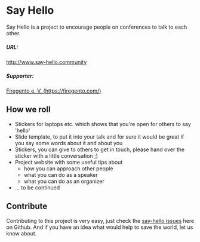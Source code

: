 # Say Hello
Say Hello is a project to encourage people on conferences to talk to each other.  

##### URL:  
http://www.say-hello.community

##### Supporter:
[Firegento e. V. (https://firegento.com/)](https://firegento.com/)  

## How we roll
- Stickers for laptops etc. which shows that you're open for others to say 'hello'
- Slide template, to put it into your talk and for sure it would be great if you say some words about it and about you
- Stickers, you can give to others to get in touch, please hand over the sticker with a little conversation ;)
- Project website with some useful tips about
    - how you can approach other people
    - what you can do as a speaker
    - what you can do as an organizer
- ... to be continued

## Contribute
Contributing to this project is very easy, just check the [say-hello issues](https://github.com/toh82/say-hello/issues) here on Github. And if you have an idea what would help to save the world, let us know about.
